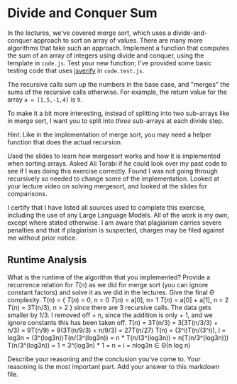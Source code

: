
# Divide and Conquer Sum

In the lectures, we've covered merge sort, which uses a divide-and-conquer
approach to sort an array of values. There are many more algorithms that take
such an approach. Implement a function that computes the sum of an array of
integers using divide and conquer, using the template in `code.js`. Test your
new function; I've provided some basic testing code that uses
[jsverify](https://jsverify.github.io/) in `code.test.js`.

The recursive calls sum up the numbers in the base case, and "merges" the sums
of the recursive calls otherwise. For example, the return value for the array `a
= [1,5,-1,4]` is `9`.

To make it a bit more interesting, instead of splitting into two sub-arrays like
in merge sort, I want you to split into *three* sub-arrays at each divide step.

Hint: Like in the implementation of merge sort, you may need a helper function
that does the actual recursion.

Used the slides to learn how mergesort works and how it is implemented when sorting arrays. Asked Ali Torabi if he could look over my past code to see if I was doing this exercise correctly. Found I was not going through recursively so needed to change some of the implementation. Looked at your lecture video on solving mergesort, and looked at the slides for comparisons.

I certify that I have listed all sources used to complete this exercise, including the use of any Large Language Models. All of the work is my own, except where stated otherwise. I am aware that plagiarism carries severe penalties and that if plagiarism is suspected, charges may be filed against me without prior notice.

## Runtime Analysis

What is the runtime of the algorithm that you implemented? Provide a recurrence
relation for $T(n)$ as we did for merge sort (you can ignore constant factors)
and solve it as we did in the lectures. Give the final $\Theta$ complexity.
T(n) = {
$T(n)$ = 0, n = 0
$T(n)$ = a[0], n= 1
$T(n)$ = a[0] + a[1], n = 2
$T(n)$ = 3T(n/3), n > 2 }
since there are 3 recursive calls. The data gets smaller by 1/3. I removed off + n, since the addition is only + 1, and we ignore constants this has been taken off.
$T(n)$ = 3T(n/3)
       = 3(3T(n/3/3) + n/3)
       = 9T(n/9) 
       = 9(3T(n/9/3) + n/9/3)
       = 27T(n/27) 
T(n) = (3^i)T(n/(3^i)), i = log3n
     = (3^(log3n))T(n/(3^(log3n))
     = n * T(n/(3^(log3n))
     = n(T(n/3^(log3n)))
     T(n/3^(log3n)) = 1
     = 3^(log3n) * 1
     = n 
     = i = nlog3n ∈ Θ(n log n)

Describe your reasoning and the conclusion you've come to. Your reasoning is the
most important part. Add your answer to this markdown file.
